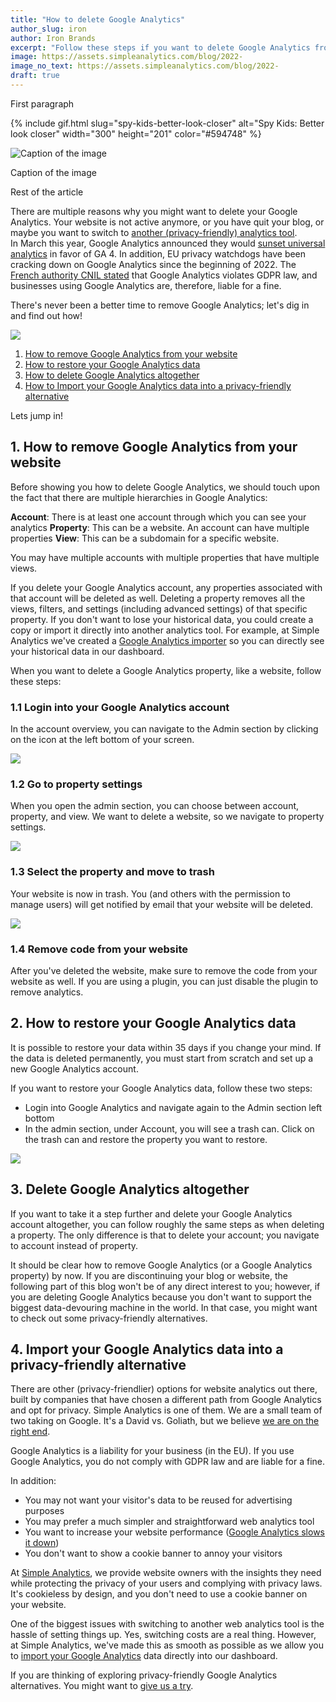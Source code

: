 ```yaml
---
title: "How to delete Google Analytics"
author_slug: iron
author: Iron Brands
excerpt: "Follow these steps if you want to delete Google Analytics from your website"
image: https://assets.simpleanalytics.com/blog/2022-
image_no_text: https://assets.simpleanalytics.com/blog/2022-
draft: true
---
```


First paragraph

{% include gif.html slug="spy-kids-better-look-closer" alt="Spy Kids: Better look closer" width="300" height="201" color="#594748" %}

<img src="https://assets.simpleanalytics.com/blog/google-alternatives/google-analytics-dashboard.png" alt="Caption of the image" class="border" />
<p class="caption" markdown="1">
  Caption of the image
</p>

Rest of the article


There are multiple reasons why you might want to delete your Google Analytics. Your website is not active anymore, or you have quit your blog, or maybe you want to switch to [another (privacy-friendly) analytics tool](https://blog.simpleanalytics.com/4-privacy-friendly-google-analytics-alternatives).\
In March this year, Google Analytics announced they would [sunset universal analytics](https://blog.google/products/marketingplatform/analytics/prepare-for-future-with-google-analytics-4/) in favor of GA 4. In addition, EU privacy watchdogs have been cracking down on Google Analytics since the beginning of 2022. The [French authority CNIL stated](https://www.cnil.fr/en/use-google-analytics-and-data-transfers-united-states-cnil-orders-website-manageroperator-comply) that Google Analytics violates GDPR law, and businesses using Google Analytics are, therefore, liable for a fine.

There's never been a better time to remove Google Analytics; let's dig in and find out how!

![](https://lh5.googleusercontent.com/rcKL_8vacZt3B-WOI0TymuChuEQU6nIHaK1zEJIdLJ2IIixdl2D4Q2T6obHc8UbIqsP3o6XKCSILcjSNBhM-fN8yvo0eCRqBUdsjuuw-_oEdMRX0W12UqhYEavsKbReTX2mGWOSiI5-KlgnO2Q)

1.  [How to remove Google Analytics from your website](#1-how-to-remove-google-analytics-from-your-website)
2.  [How to restore your Google Analytics data](#2-how-to-restore-your-google-analytics-data)
3.  [How to delete Google Analytics altogether](#3-how-to-delete-google-analytics-altogether)
4.  [How to Import your Google Analytics data into a privacy-friendly alternative](#4-how-to-import-your-google-analytics-data-into-a-privacy-friendly-alternative)

Lets jump in! 

## 1.  How to remove Google Analytics from your website

Before showing you how to delete Google Analytics, we should touch upon the fact that there are multiple hierarchies in Google Analytics:

**Account**: There is at least one account through which you can see your analytics
**Property**: This can be a website. An account can have multiple properties
**View**: This can be a subdomain for a specific website.

You may have multiple accounts with multiple properties that have multiple views. 

If you delete your Google Analytics account, any properties associated with that account will be deleted as well. Deleting a property removes all the views, filters, and settings (including advanced settings) of that specific property. If you don't want to lose your historical data, you could create a copy or import it directly into another analytics tool. For example, at Simple Analytics we've created a [Google Analytics importer](https://docs.simpleanalytics.com/import-google-analytics-data) so you can directly see your historical data in our dashboard.

When you want to delete a Google Analytics property, like a website, follow these steps:

### 1.1  Login into your Google Analytics account 

In the account overview, you can navigate to the Admin section by clicking on the icon at the left bottom of your screen. 

![](https://lh4.googleusercontent.com/e8jZaEqDt81p-GVpGZGPJdcXnk0blII7eyz5FnguI4xOqcv7NK2Y466_WqPCc1CYgLUy4s3wMWupFIN5Ucao-Lw2CnnrEWvaoxcEkDcHcRDO9Y7PLDIYobZjAWrSbzcwt6JVKw-mi0Hpc6Nbeg)

### 1.2  Go to property settings

When you open the admin section, you can choose between account, property, and view. We want to delete a website, so we navigate to property settings. 

![](https://lh4.googleusercontent.com/sqDQ5_W92MJsDisrLngaP4Zf5GenBZXGw0RwwpfmgCgCD1z6yJY9aTCp7R3KQEZOsRspEmUBxmUdWfMhHMUqOeNc3QMCPcTHO6MpnYFRCEfCz_NgsWgcUUW4MVH0pX3V7zb7GGl2C-95WhLDTA)

### 1.3  Select the property and move to trash

Your website is now in trash. You (and others with the permission to manage users) will get notified by email that your website will be deleted.

![](https://lh5.googleusercontent.com/RdKVJZ5mwwzpYgKfhwBk692SBPALPbp3E9_8_0_ATm7NxBHNKYGr1mbCXWRGP80SqAYn6TLybjMLyo4HvTQzUOgWNyDQNg4KOg86elTV7w5cheXAexdL0Xr4hdWmsBkype3kuRmcdj7wi4y9wg)

### 1.4  Remove code from your website

After you've deleted the website, make sure to remove the code from your website as well. If you are using a plugin, you can just disable the plugin to remove analytics. 

## 2.  How to restore your Google Analytics data

It is possible to restore your data within 35 days if you change your mind. If the data is deleted permanently, you must start from scratch and set up a new Google Analytics account.

If you want to restore your Google Analytics data, follow these two steps:

-   Login into Google Analytics and navigate again to the Admin section left bottom
-   In the admin section, under Account, you will see a trash can. Click on the trash can and restore the property you want to restore.

![](https://lh6.googleusercontent.com/2t36eEcZFh60g-z-0p_MiKsA8NMV1L872OZgvYEpjVF0Bbs-oJY88nvH9IagfMa2foTWufsrEFXG4Fcb1LKEKbZxQ8vJ2Vgx0Jvve7cc--TkR-5rFEhyHrlgXDLtYKPJ-w_-S-uLAt1ue_2F0g)

## 3.  Delete Google Analytics altogether

If you want to take it a step further and delete your Google Analytics account altogether, you can follow roughly the same steps as when deleting a property. The only difference is that to delete your account; you navigate to account instead of property.

It should be clear how to remove Google Analytics (or a Google Analytics property) by now. If you are discontinuing your blog or website, the following part of this blog won't be of any direct interest to you; however, if you are deleting Google Analytics because you don't want to support the biggest data-devouring machine in the world. In that case, you might want to check out some privacy-friendly alternatives.

## 4.  Import your Google Analytics data into a privacy-friendly alternative

There are other (privacy-friendlier) options for website analytics out there, built by companies that have chosen a different path from Google Analytics and opt for privacy. Simple Analytics is one of them. We are a small team of two taking on Google. It's a David vs. Goliath, but we believe [we are on the right end](https://blog.simpleanalytics.com/why-simple-analytics-is-a-great-alternative-to-google-analytics).

Google Analytics is a liability for your business (in the EU). If you use Google Analytics, you do not comply with GDPR law and are liable for a fine.

In addition:

-   You may not want your visitor's data to be reused for advertising purposes
-   You may prefer a much simpler and straightforward web analytics tool
-   You want to increase your website performance ([Google Analytics slows it down](https://blog.simpleanalytics.com/google-penalizes-you-for-using-google-analytics))
-   You don't want to show a cookie banner to annoy your visitors

At [Simple Analytics](https://simpleanalytics.com/), we provide website owners with the insights they need while protecting the privacy of your users and complying with privacy laws. It's cookieless by design, and you don't need to use a cookie banner on your website.

One of the biggest issues with switching to another web analytics tool is the hassle of setting things up. Yes, switching costs are a real thing. However, at Simple Analytics, we've made this as smooth as possible as we allow you to [import your Google Analytics](https://docs.simpleanalytics.com/import-google-analytics-data) data directly into our dashboard.

If you are thinking of exploring privacy-friendly Google Analytics alternatives. You might want to [give us a try](https://simpleanalytics.com/welcome).
